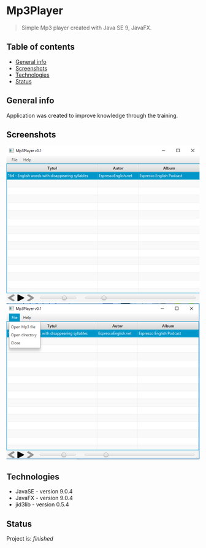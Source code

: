 # Mp3Player
> Simple Mp3 player created with Java SE 9, JavaFX.

## Table of contents
* [General info](#general-info)
* [Screenshots](#screenshots)
* [Technologies](#technologies)
* [Status](#status)

## General info
Application was created to improve knowledge through the training.

## Screenshots
![screnshots](./MP3Player.png)
![screnshots](./Menu.png)

## Technologies
* JavaSE - version 9.0.4
* JavaFX - version 9.0.4
* jid3lib - version 0.5.4

## Status
Project is: _finished_
